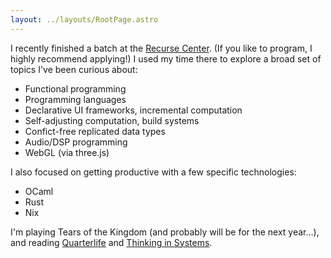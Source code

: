 ```yaml
---
layout: ../layouts/RootPage.astro
---
```


I recently finished a batch at the [Recurse Center](https://www.recurse.com). (If you like to program, I highly recommend applying!) I used my time there to explore a broad set of topics I've been curious about:
- Functional programming
- Programming languages
- Declarative UI frameworks, incremental computation
- Self-adjusting computation, build systems
- Confict-free replicated data types
- Audio/DSP programming
- WebGL (via three.js)

I also focused on getting productive with a few specific technologies:
- OCaml
- Rust
- Nix

I'm playing Tears of the Kingdom (and probably will be for the next year...), and reading [Quarterlife](https://www.penguinrandomhouse.com/books/579928/quarterlife-by-satya-doyle-byock/) and [Thinking in Systems](https://www.google.com/books/edition/_/CpbLAgAAQBAJ?hl=en).
